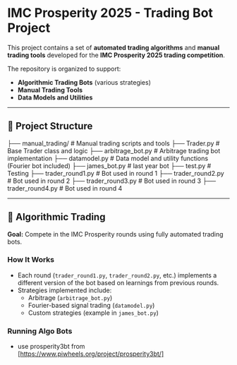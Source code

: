 # IMC Prosperity 2025 - Trading Bot Project

This project contains a set of **automated trading algorithms** and **manual trading tools** developed for the **IMC Prosperity 2025 trading competition**.

The repository is organized to support:
- **Algorithmic Trading Bots** (various strategies)
- **Manual Trading Tools**
- **Data Models and Utilities**

---

## 📂 Project Structure

├── manual_trading/ # Manual trading scripts and tools
├── Trader.py # Base Trader class and logic
├── arbitrage_bot.py # Arbitrage trading bot implementation
├── datamodel.py # Data model and utility functions (Fourier bot included)
├── james_bot.py # last year bot
├── test.py # Testing 
├── trader_round1.py # Bot used in round 1
├── trader_round2.py # Bot used in round 2
├── trader_round3.py # Bot used in round 3
├── trader_round4.py # Bot used in round 4



---

## 🤖 Algorithmic Trading

**Goal:** Compete in the IMC Prosperity rounds using fully automated trading bots.

### How It Works
- Each round (`trader_round1.py`, `trader_round2.py`, etc.) implements a different version of the bot based on learnings from previous rounds.
- Strategies implemented include:
  - Arbitrage (`arbitrage_bot.py`)
  - Fourier-based signal trading (`datamodel.py`)
  - Custom strategies (example in `james_bot.py`)

### Running Algo Bots
- use prosperity3bt from [https://www.piwheels.org/project/prosperity3bt/]
